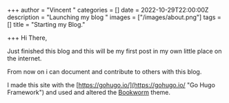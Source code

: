 +++
author = "Vincent "
categories = []
date = 2022-10-29T22:00:00Z
description = "Launching my blog "
images = ["/images/about.png"]
tags = []
title = "Starting my Blog."

+++
Hi There,

Just finished this blog and this will be my first post in my own little place on the internet. 

From now on i can document and contribute to others with this blog. 

I made this site with the [https://gohugo.io/](https://gohugo.io/ "Go Hugo Framework") and used and altered the [Bookworm](https://github.com/gethugothemes/bookworm-light) theme.